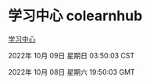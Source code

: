 # 学习中心 colearnhub
[学习中心](http://27.19.33.125:56308/colearnhub/)

2022年 10月 09日 星期日 03:50:03 CST

2022年 10月 08日 星期六 19:50:03 GMT
